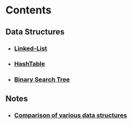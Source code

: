 # Contents

## Data Structures

* ### [Linked-List]()

* ### [HashTable]()

* ### [Binary Search Tree]()

## Notes

* ### [Comparison of various data structures]()